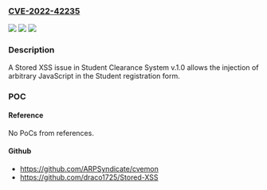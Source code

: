 ### [CVE-2022-42235](https://cve.mitre.org/cgi-bin/cvename.cgi?name=CVE-2022-42235)
![](https://img.shields.io/static/v1?label=Product&message=n%2Fa&color=blue)
![](https://img.shields.io/static/v1?label=Version&message=n%2Fa&color=blue)
![](https://img.shields.io/static/v1?label=Vulnerability&message=n%2Fa&color=brighgreen)

### Description

A Stored XSS issue in Student Clearance System v.1.0 allows the injection of arbitrary JavaScript in the Student registration form.

### POC

#### Reference
No PoCs from references.

#### Github
- https://github.com/ARPSyndicate/cvemon
- https://github.com/draco1725/Stored-XSS

